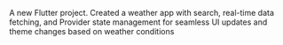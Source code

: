 A new Flutter project. Created a weather app with search, real-time data fetching, and Provider state management for seamless UI updates and theme changes based on weather conditions

